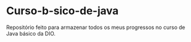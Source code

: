 # Curso-b-sico-de-java
Repositório feito para armazenar todos os meus progressos no curso de Java básico da DIO.
